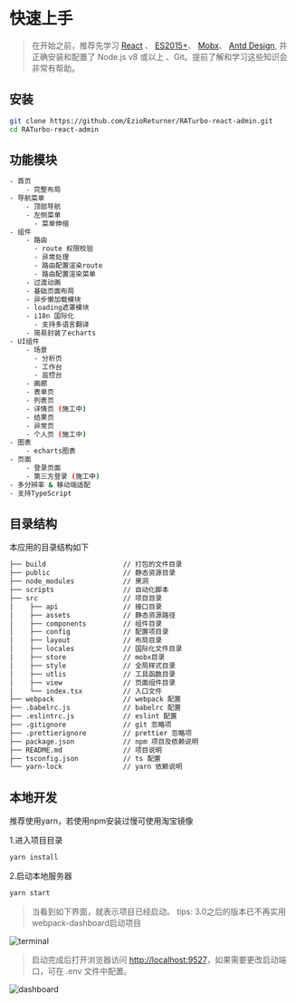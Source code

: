 # 快速上手

> 在开始之前，推荐先学习 [React](https://reactjs.org/) 、 [ES2015+](http://es6.ruanyifeng.com/)、 [Mobx](https://mobx.js.org/)、  [Antd Design](https://ant.design/docs/react/introduce-cn), 并正确安装和配置了 Node.js v8 或以上 、Git。提前了解和学习这些知识会非常有帮助。

## 安装

```bash
git clone https://github.com/EzioReturner/RATurbo-react-admin.git
cd RATurbo-react-admin
```

## 功能模块

```bash
- 首页
    - 完整布局
- 导航菜单
    - 顶部导航
    - 左侧菜单
      - 菜单伸缩
- 组件
    - 路由
      - route 权限校验
      - 异常处理
      - 路由配置渲染route
      - 路由配置渲染菜单
    - 过渡动画
    - 基础页面布局
    - 异步懒加载模块
    - loading遮罩模块
    - i18n 国际化
      - 支持多语言翻译
    - 简易封装了echarts
- UI组件
    - 场景
      - 分析页
      - 工作台
      - 监控台
    - 画廊
    - 表单页 
    - 列表页
    - 详情页 (施工中)
    - 结果页
    - 异常页
    - 个人页 (施工中)
- 图表
    - echarts图表
- 页面
    - 登录页面
    - 第三方登录 (施工中)
- 多分辨率 & 移动端适配 
- 支持TypeScript
```

## 目录结构

本应用的目录结构如下

```bash
├── build                   // 打包的文件目录
├── public                  // 静态资源目录
├── node_modules            // 黑洞
├── scripts                 // 自动化脚本
├── src                     // 项目目录
│    ├── api                // 接口目录
│    ├── assets             // 静态资源路径
│    ├── components         // 组件目录
│    ├── config             // 配置项目录
│    ├── layout             // 布局目录
│    ├── locales            // 国际化文件目录
│    ├── store              // mobx目录
│    ├── style              // 全局样式目录
│    ├── utlis              // 工具函数目录
│    ├── view               // 页面组件目录
│    └── index.tsx          // 入口文件
├── webpack                 // webpack 配置
├── .babelrc.js             // babelrc 配置
├── .eslintrc.js            // eslint 配置
├── .gitignore              // git 忽略项
├── .prettierignore         // prettier 忽略项
├── package.json            // npm 项目及依赖说明
├── README.md               // 项目说明
├── tsconfig.json           // ts 配置
└── yarn-lock               // yarn 依赖说明
```

## 本地开发
推荐使用yarn，若使用npm安装过慢可使用淘宝镜像

1.进入项目目录
```bash
yarn install
```

2.启动本地服务器
```bash
yarn start
```

> 当看到如下界面，就表示项目已经启动。 tips: 3.0之后的版本已不再实用webpack-dashboard启动项目

![terminal](/media/terminal.png)

> 启动完成后打开浏览器访问 [http://localhost:9527](http://localhost:9527)，如果需要更改启动端口，可在 .env 文件中配置。

![dashboard](/media/dashboard.png)